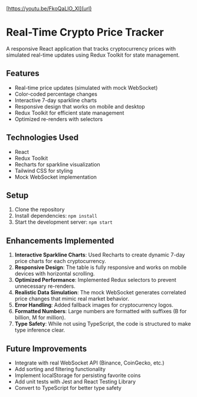 
[https://youtu.be/FkoQaLlO_XI](url)

# Real-Time Crypto Price Tracker

A responsive React application that tracks cryptocurrency prices with simulated real-time updates using Redux Toolkit for state management.

## Features

- Real-time price updates (simulated with mock WebSocket)
- Color-coded percentage changes
- Interactive 7-day sparkline charts
- Responsive design that works on mobile and desktop
- Redux Toolkit for efficient state management
- Optimized re-renders with selectors

## Technologies Used

- React
- Redux Toolkit
- Recharts for sparkline visualization
- Tailwind CSS for styling
- Mock WebSocket implementation

## Setup

1. Clone the repository
2. Install dependencies: `npm install`
3. Start the development server: `npm start`

## Enhancements Implemented

1. **Interactive Sparkline Charts**: Used Recharts to create dynamic 7-day price charts for each cryptocurrency.
2. **Responsive Design**: The table is fully responsive and works on mobile devices with horizontal scrolling.
3. **Optimized Performance**: Implemented Redux selectors to prevent unnecessary re-renders.
4. **Realistic Data Simulation**: The mock WebSocket generates correlated price changes that mimic real market behavior.
5. **Error Handling**: Added fallback images for cryptocurrency logos.
6. **Formatted Numbers**: Large numbers are formatted with suffixes (B for billion, M for million).
7. **Type Safety**: While not using TypeScript, the code is structured to make type inference clear.

## Future Improvements

- Integrate with real WebSocket API (Binance, CoinGecko, etc.)
- Add sorting and filtering functionality
- Implement localStorage for persisting favorite coins
- Add unit tests with Jest and React Testing Library
- Convert to TypeScript for better type safety
